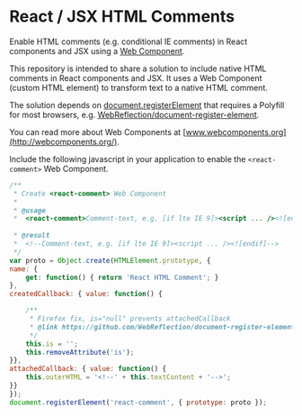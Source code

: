 # React / JSX HTML Comments
Enable HTML comments (e.g. conditional IE comments) in React components and JSX using a [Web Component](https://developer.mozilla.org/en-US/docs/Web/Web_Components).

This repository is intended to share a solution to include native HTML comments in React components and JSX. It uses a Web Component (custom HTML element) to transform text to a native HTML comment.

The solution depends on [document.registerElement](https://developer.mozilla.org/en-US/docs/Web/API/Document/registerElement) that requires a Polyfill for most browsers, e.g. [WebReflection/document-register-element](https://github.com/WebReflection/document-register-element).

You can read more about Web Components at [www.webcomponents.org](http://webcomponents.org/).

Include the following javascript in your application to enable the `<react-comment>` Web Component.

```javascript
/**
 * Create <react-comment> Web Component
 *
 * @usage
 *  <react-comment>Comment-text, e.g. [if lte IE 9]><script ... /><![endif]</react-comment>
 
 * @result
 *  <!--Comment-text, e.g. [if lte IE 9]><script ... /><![endif]-->
 */
var proto = Object.create(HTMLElement.prototype, {
name: {
    get: function() { return 'React HTML Comment'; }
},
createdCallback: { value: function() {

    /**
     * Firefox fix, is="null" prevents attachedCallback
     * @link https://github.com/WebReflection/document-register-element/issues/22
     */
    this.is = '';
    this.removeAttribute('is');
}},
attachedCallback: { value: function() {
    this.outerHTML = '<!--' + this.textContent + '-->';
}}
});
document.registerElement('react-comment', { prototype: proto });
```
